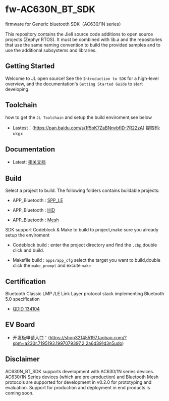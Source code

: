 # fw-AC630N_BT_SDK

firmware for Generic bluetooth SDK（AC630/1N series）


This repository contains the Jieli source code additions to open
source projects (Zephyr RTOS).
It must be combined with lib.a and the repositories that use the same
naming convention to build the provided samples and to use the additional
subsystems and libraries.

Getting Started
------------

Welcome to JL open source! See the `Introduction to SDK` for a high-level overview,
and the documentation's `Getting Started Guide` to start developing.

Toolchain
------------

how to get the `JL Toolchain` and setup the build enviroment,see below

* Lastest：(https://pan.baidu.com/s/1f5pK7ZaBNnvbflD-7R22zA) 提取码: ukgx

Documentation
------------

* Latest: [相关文档](https://github.com/JieLiTech/fw-AC630N_BT_SDK/tree/master/doc)


Build
-------------
Select a project to build. The following folders contains buildable projects:

* APP_Bluetooth : [SPP_LE](https://github.com/JieLiTech/fw-AC630N_BT_SDK/tree/master/apps/spp_and_le)

* APP_Bluetooth : [HID](https://github.com/JieLiTech/fw-AC630N_BT_SDK/tree/master/apps/hid)

* APP_Bluetooth : [Mesh](https://github.com/JieLiTech/fw-AC630N_BT_SDK/tree/master/apps/mesh)

SDK support Codeblock & Make to build to project,make sure you already setup the enviroment 

* Codeblock build : enter the project directory and find the `.cbp`,double click and build.

* Makefile build : `apps/app_cfg` select the target you want to build,double click the `make_prompt` and excute `make`
    

Certification
-------------

Bluetooth Classic LMP /LE Link Layer protocol stack implementing Bluetooth 5.0 specification

* [QDID 134104](https://launchstudio.bluetooth.com/ListingDetails/88799)


EV Board
-------------

* 开发板申请入口：(https://shop321455197.taobao.com/?spm=a230r.7195193.1997079397.2.2a6d391d3n5udo)

Disclaimer
------------

AC630N_BT_SDK supports development with AC630/1N series devices.
AC630/1N Series devices (which are pre-production) and Bluetooth Mesh protocols are supported for development in v0.2.0 for prototyping and evaluation.
Support for production and deployment in end products is coming soon.

